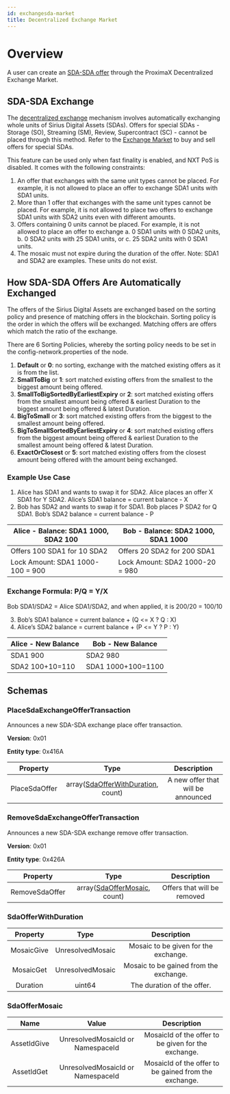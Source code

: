 ```yaml
---
id: exchangesda-market
title: Decentralized Exchange Market
---
```


# Overview
A user can create an [SDA-SDA offer](exchangesda-market.md#exchangesda) through the ProximaX Decentralized Exchange Market.

## SDA-SDA Exchange

The [decentralized exchange](exchange-market.md) mechanism involves automatically exchanging whole units of Sirius Digital Assets (SDAs). Offers for special SDAs - Storage (SO), Streaming (SM), Review, Supercontract (SC) - cannot be placed through this method. Refer to the [Exchange Market](exchange-market.md) to buy and sell offers for special SDAs.

This feature can be used only when fast finality is enabled, and NXT PoS is disabled. It comes with the following constraints:
1. An offer that exchanges with the same unit types cannot be placed. For example, it is not allowed to place an offer to exchange SDA1 units with SDA1 units.
2. More than 1 offer that exchanges with the same unit types cannot be placed. For example, it is not allowed to place two offers to exchange SDA1 units with SDA2 units even with different amounts.
3. Offers containing 0 units cannot be placed. For example, it is not allowed to place an offer to exchange
   a. 0 SDA1 units with 0 SDA2 units, 
   b. 0 SDA2 units with 25 SDA1 units, or 
   c. 25 SDA2 units with 0 SDA1 units.
4. The mosaic must not expire during the duration of the offer.
Note: SDA1 and SDA2 are examples. These units do not exist.

## How SDA-SDA Offers Are Automatically Exchanged

The offers of the Sirius Digital Assets are exchanged based on the sorting policy and presence of matching offers in the blockchain. Sorting policy is the order in which the offers will be exchanged. Matching offers are offers which match the ratio of the exchange.

There are 6 Sorting Policies, whereby the sorting policy needs to be set in the config-network.properties of the node.
1. **Default** or **0**: no sorting, exchange with the matched existing offers as it is from the list.
2. **SmallToBig** or **1**: sort matched existing offers from the smallest to the biggest amount being offered.
3. **SmallToBigSortedByEarliestExpiry** or **2**: sort matched existing offers from the smallest amount being offered & earliest Duration to the biggest amount being offered & latest Duration.
4. **BigToSmall** or **3**: sort matched existing offers from the biggest to the smallest amount being offered.
5. **BigToSmallSortedByEarliestExpiry** or **4**: sort matched existing offers from the biggest amount being offered & earliest Duration to the smallest amount being offered & latest Duration.
6. **ExactOrClosest** or **5**: sort matched existing offers from the closest amount being offered with the amount being exchanged. 

### Example Use Case
1. Alice has SDA1 and wants to swap it for SDA2. Alice places an offer X SDA1 for Y SDA2. Alice’s SDA1 balance = current balance - X
2. Bob has SDA2 and wants to swap it for SDA1. Bob places P SDA2 for Q SDA1. Bob’s SDA2 balance = current balance - P

| **Alice - Balance: SDA1 1000, SDA2 100** | **Bob - Balance: SDA2 1000, SDA1 1000** |
| ---------------------------------------- | --------------------------------------- | 
|   Offers 100 SDA1 for 10 SDA2            |   Offers 20 SDA2 for 200 SDA1           |
|   Lock Amount: SDA1 1000-100 = 900       |   Lock Amount: SDA2 1000-20 = 980       |

### **Exchange Formula: P/Q = Y/X**
Bob SDA1/SDA2 = Alice SDA1/SDA2, and when applied, it is 200/20 = 100/10

3. Bob’s SDA1 balance = current balance + (Q <= X ? Q : X)
4. Alice’s SDA2 balance = current balance + (P <= Y ? P : Y)

| **Alice - New Balance** | **Bob - New Balance** |
| ----------------------- | --------------------- | 
|   SDA1 900              |   SDA2 980            |
|   SDA2 100+10=110       |   SDA1 1000+100=1100  |

## Schemas

### PlaceSdaExchangeOfferTransaction
Announces a new SDA-SDA exchange place offer transaction.

**Version**: 0x01

**Entity type**: 0x416A

|    **Property**    |                          **Type**                           |            **Description**             |
| :----------------: | :---------------------------------------------------------: | :------------------------------------: |
|    PlaceSdaOffer   | array([SdaOfferWithDuration](#sdaofferwithduration), count) |   A new offer that will be announced   |

### RemoveSdaExchangeOfferTransaction
Announces a new SDA-SDA exchange remove offer transaction.

**Version**: 0x01

**Entity type**: 0x426A

|    **Property**    |                    **Type**                     |       **Description**       |
| :----------------: | :---------------------------------------------: | :-------------------------: |
|   RemoveSdaOffer   | array([SdaOfferMosaic](#sdaoffermosaic), count) | Offers that will be removed |


### SdaOfferWithDuration
|  **Property**  |      **Type**       |             **Description**              |
| :------------: | :-----------------: | :--------------------------------------: |
|   MosaicGive   |  UnresolvedMosaic   |   Mosaic to be given for the exchange.   |
|   MosaicGet    |  UnresolvedMosaic   |   Mosaic to be gained from the exchange. |
|   Duration     |     uint64          |   The duration of the offer.             |

### SdaOfferMosaic
|    **Name**    |              **Value**               |                     **Description**                     |
| :------------: | :----------------------------------: | :-----------------------------------------------------: |
|   AssetIdGive  |   UnresolvedMosaicId or NamespaceId  |   MosaicId of the offer to be given for the exchange.   |
|   AssetIdGet   |   UnresolvedMosaicId or NamespaceId  |   MosaicId of the offer to be gained from the exchange. |